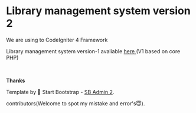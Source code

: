 <h1>Library management system version 2</h1>

We are using to CodeIgniter 4 Framework

Library management system version-1 avaliable <a href="https://github.com/virtualheart/LMS">here </a>
 (V1 based on core PHP)

<br>
 
 <b>Thanks</b>
 
 Template by 🙏 Start Bootstrap - <a href="https://startbootstrap.com/theme/sb-admin-2/">SB Admin 2</a>.
 
 contributors(Welcome to spot my mistake and error's😇).

